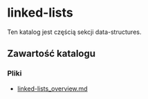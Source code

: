 # linked-lists

Ten katalog jest częścią sekcji data-structures.

## Zawartość katalogu

### Pliki

- [linked-lists_overview.md](linked-lists_overview.md)

